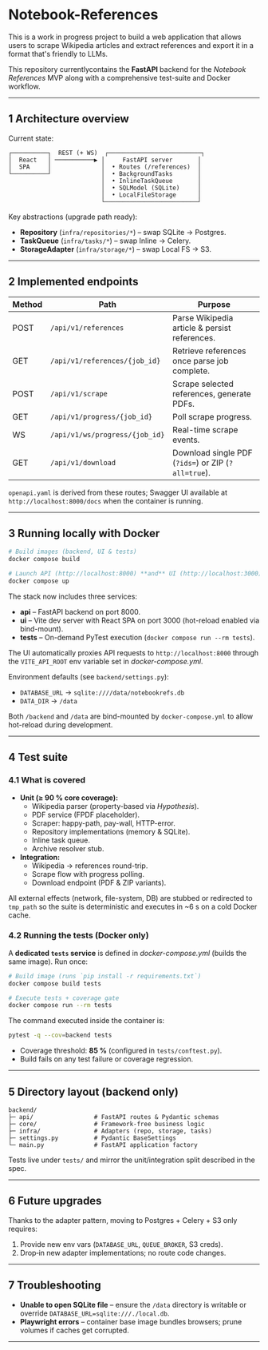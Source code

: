 # Notebook-References

This is a work in progress project to build a web application that allows users to scrape Wikipedia articles and extract references and export it in a format that's friendly to LLMs.

This repository currentlycontains the **FastAPI** backend for the *Notebook References* MVP along with a comprehensive test-suite and Docker workflow.

---

## 1  Architecture overview

Current state:

```
┌──────────┐  REST (+ WS)  ┌──────────────────────────┐
│  React   │ ───────────▶ │     FastAPI server       │
│  SPA     │              │  • Routes (/references)  │
└──────────┘              │  • BackgroundTasks       │
                          │  • InlineTaskQueue       │
                          │  • SQLModel (SQLite)     │
                          │  • LocalFileStorage      │
                          └──────────────────────────┘
```

Key abstractions (upgrade path ready):

* **Repository** (`infra/repositories/*`) – swap SQLite → Postgres.
* **TaskQueue** (`infra/tasks/*`) – swap Inline → Celery.
* **StorageAdapter** (`infra/storage/*`) – swap Local FS → S3.

---

## 2  Implemented endpoints

| Method | Path | Purpose |
| ------ | ---- | -------- |
| POST   | `/api/v1/references` | Parse Wikipedia article & persist references. |
| GET    | `/api/v1/references/{job_id}` | Retrieve references once parse job complete. |
| POST   | `/api/v1/scrape` | Scrape selected references, generate PDFs. |
| GET    | `/api/v1/progress/{job_id}` | Poll scrape progress. |
| WS     | `/api/v1/ws/progress/{job_id}` | Real-time scrape events. |
| GET    | `/api/v1/download` | Download single PDF (`?ids=`) or ZIP (`?all=true`). |

`openapi.yaml` is derived from these routes; Swagger UI available at
`http://localhost:8000/docs` when the container is running.

---

## 3  Running locally with Docker

```bash
# Build images (backend, UI & tests)
docker compose build

# Launch API (http://localhost:8000) **and** UI (http://localhost:3000)
docker compose up
```

The stack now includes three services:

* **api** – FastAPI backend on port 8000.
* **ui** – Vite dev server with React SPA on port 3000 (hot-reload enabled via bind-mount).
* **tests** – On-demand PyTest execution (`docker compose run --rm tests`).

The UI automatically proxies API requests to `http://localhost:8000` through the `VITE_API_ROOT` env variable set in *docker-compose.yml*.

Environment defaults (see `backend/settings.py`):

* `DATABASE_URL` → `sqlite:////data/notebookrefs.db`
* `DATA_DIR`     → `/data`

Both `/backend` and `/data` are bind-mounted by `docker-compose.yml` to allow
hot-reload during development.

---

## 4  Test suite

### 4.1  What is covered

* **Unit (≥ 90 % core coverage):**
  * Wikipedia parser (property-based via *Hypothesis*).
  * PDF service (FPDF placeholder).
  * Scraper: happy-path, pay-wall, HTTP-error.
  * Repository implementations (memory & SQLite).
  * Inline task queue.
  * Archive resolver stub.
* **Integration:**
  * Wikipedia → references round-trip.
  * Scrape flow with progress polling.
  * Download endpoint (PDF & ZIP variants).

All external effects (network, file-system, DB) are stubbed or redirected to
`tmp_path` so the suite is deterministic and executes in ~6 s on a cold Docker
cache.

### 4.2  Running the tests (Docker only)

A **dedicated `tests` service** is defined in *docker-compose.yml* (builds the
same image). Run once:

```bash
# Build image (runs `pip install -r requirements.txt`)
docker compose build tests

# Execute tests + coverage gate
docker compose run --rm tests
```

The command executed inside the container is:

```bash
pytest -q --cov=backend tests
```

* Coverage threshold: **85 %** (configured in `tests/conftest.py`).
* Build fails on any test failure or coverage regression.

---

## 5  Directory layout (backend only)

```
backend/
├─ api/                 # FastAPI routes & Pydantic schemas
├─ core/                # Framework-free business logic
├─ infra/               # Adapters (repo, storage, tasks)
├─ settings.py          # Pydantic BaseSettings
└─ main.py              # FastAPI application factory
```

Tests live under `tests/` and mirror the unit/integration split described in
the spec.

---

## 6  Future upgrades

Thanks to the adapter pattern, moving to Postgres + Celery + S3 only requires:

1. Provide new env vars (`DATABASE_URL`, `QUEUE_BROKER`, S3 creds).
2. Drop‐in new adapter implementations; no route code changes.

---

## 7  Troubleshooting

* **Unable to open SQLite file** – ensure the `/data` directory is writable or
  override `DATABASE_URL=sqlite:///./local.db`.
* **Playwright errors** – container base image bundles browsers; prune volumes
  if caches get corrupted.

---
